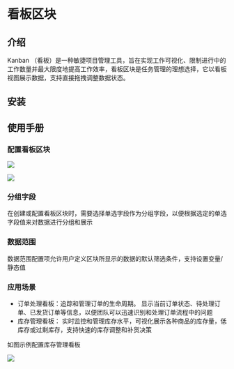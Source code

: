 # 看板区块

<PluginInfo name="block-kanban"></PluginInfo>

## 介绍

Kanban （看板）是一种敏捷项目管理工具，旨在实现工作可视化、限制进行中的工作数量并最大限度地提高工作效率，看板区块是任务管理的理想选择，它以看板视图展示数据，支持直接拖拽调整数据状态。

## 安装

## 使用手册

### 配置看板区块

![](https://nocobase-docs.oss-cn-beijing.aliyuncs.com/8771d39e07c157d60d3b839c6bf45f8d.png)

![](https://nocobase-docs.oss-cn-beijing.aliyuncs.com/b1bdffc5ebd9c5b6342383d7d92260d1.png)

### 分组字段

在创建或配置看板区块时，需要选择单选字段作为分组字段，以便根据选定的单选字段值来对数据进行分组和展示

### 数据范围

数据范围配置项允许用户定义区块所显示的数据的默认筛选条件，支持设置变量/静态值

### 应用场景

- 订单处理看板：追踪和管理订单的生命周期。 显示当前订单状态、待处理订单、已发货订单等信息，以便团队可以迅速识别和处理订单流程中的问题
- 库存管理看板： 实时监控和管理库存水平，可视化展示各种商品的库存量，低库存或过剩库存，支持快速的库存调整和补货决策

如图示例配置库存管理看板

![](https://nocobase-docs.oss-cn-beijing.aliyuncs.com/c6954acf2033d56c49e4a076284052b2.gif)
